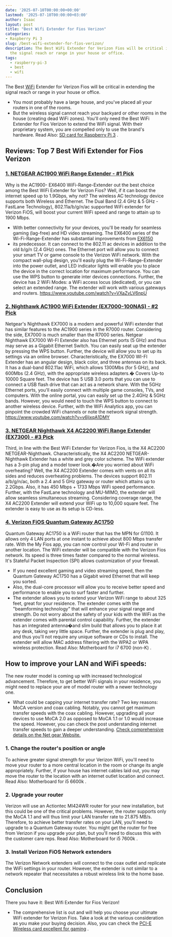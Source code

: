 ```yaml
---
date: '2025-07-10T00:00:00+00:00'
lastmod: '2025-07-10T00:00:00+03:00'
author: Isaac
layout: post
title: "Best Wifi Extender for Fios Verizon"
categories:
- Raspberry Pi 3
slug: /best-wifi-extender-for-fios-verizon/
description: The Best WiFi Extender for Verizon Fios will be critical in extending
  the signal reach or range in your house or office.
tags: 
  - raspberry-pi-3
  - best
  - wifi
---
```

The Best [WiFi](/posts/best-wifi-extender-for-verizon-fios/) Extender for Verizon Fios will be critical in extending the signal reach or range in your house or office.
- You most probably have a large house, and you've placed all your routers in one of the rooms.
- But the wireless signal cannot reach your backyard or other rooms in the house (creating dead WiFi zones).
You'll only need the Best WiFi Extender for Fios Verizon to extend the WiFi signal. With their proprietary system, you are compelled only to use the brand's hardware. Read Also:
[SD card for Raspberry Pi 3](https://pestpolicy.com/best-sd-card-for-raspberry-pi-3/)
.
## Reviews: Top 7 Best Wifi Extender for Fios Verizon
### [1. NETGEAR AC1900 WiFi Range Extender - #1 Pick](https://www.amazon.com/dp/B01D6JEMXC/?tag=p-policy-20)
Why is the AC1900- EX6400 WiFi-Range-Extender out the best choice among the Best WiFi Extender for Verizon Fios?
Well, if it can boost the internet speed up to 1.9Gbps, why not? The wireless AC technology device supports both Wireless and Ethernet.
The Dual Band (2.4 GHz & 5 GHz - FastLane Technology), 802.11a/b/g/n/ac supported WiFi extender for Verizon FiOS, will boost your current WiFi speed and range to attain up to 1900 Mbps.
- With better connectivity for your devices, you'll be ready for seamless gaming (lag-free) and HD video streaming.
The EX6400 series of the Wi-Fi-Range-Extender has substantial improvements from
[EX6150](https://www.amazon.com/dp/B00R92CLCW/?tag=p-policy-20)
- its predecessor. It can connect to the 802.11 ac devices in addition to the old b/g/n (2.4 GHz) ones. The Ethernet port will allow you to connect your smart TV or game console to the Verizon WiFi network.
With the compact wall-plug design, you'll easily plug the Wi-Fi-Range-Extender into the power outlet, and LED indicator lights will enable you to place the device in the correct location for maximum performance.
You can use the WPS button to generate inter devices connections. Further, the device has 2 WiFi Modes: a WiFi access locus (dedicated), or you can select an extended range. The extender will work with various gateways and routers.
https://www.youtube.com/watch?v=VXaZvLV6npU
### [2. Nighthawk AC1900 WiFi Extender (EX7000-100NAS) - #2 Pick](https://www.amazon.com/dp/B00R92CLD6/?tag=p-policy-20)
Netgear's Nighthawk EX7000 is a modern and powerful WiFi extender that has similar features to the AC1900 series in the R7000 router. Considering the side, EX7000 is much smaller than the R7000 series.
Netgear Nighthawk EX7000 WI-FI Extender also has Ethernet ports (5 GHz) and thus may serve as a Gigabit Ethernet Switch.
You can easily seat up the extender by pressing the WPS button. Further, the device will allow you to set up its settings via an online browser.
Characteristically, the EX7000 WI-FI Extender has an angular design, black color, and three antennas on its back.
It has a dual-band 802.11ac WiFi, which allows 1300Mbs (for 5 GHz), and 600Mbs (2.4 GHz), with the appropriate wireless adapters.� Covers Up-to 10000 Square feet.
The device has 5 USB 3.0 ports that you can use to connect a USB flash drive that can act as a network share. With the 5GHz Ethernet ports, you'll easily connect with multiple game consoles, TVs, and computers.
With the online portal, you can easily set up the 2.4GHz & 5GHz bands. However, you would need to touch the WPS button to connect to another wireless device.
Further, with the WiFi Analytics app, you can pinpoint the crowded WiFi channels or note the network signal strength.
https://www.youtube.com/watch?v=v6ljxqA1DMY
### [3. NETGEAR Nighthawk X4 AC2200 WiFi Range Extender (EX7300) - #3 Pick](https://www.amazon.com/dp/B01D6JEMWS/?tag=p-policy-20)
Third, in line with the Best WiFi Extender for Verizon Fios, is the X4 AC2200 NETGEAR-Nighthawk. Characteristically, the X4 AC2200 NETGEAR-Nighthawk Extender has a white and grey color scheme.
The WiFi extender has a 3-pin plug and a model tower look.�Are you worried about WiFi overheating? Well, the X4 AC2200  Extender comes with vents on all its sides and reduces overheating problems.
The devices support 802.11 a/b/g/n/ac, both a 2.4 and 5 GHz gateway or router  which attains up to 2.2Gbps. Also, it has 450 Mbps + 1733 Mbps WiFi speed performance.
Further, with the FastLane technology and MU-MIMO, the extender will allow seamless simultaneous streaming.
Considering coverage range, the X4 AC2200  Extender will extend your WiFi up to 10,000 square feet. The extender is easy to use as its setup is CD-less.
### [4. Verizon FiOS Quantum Gateway AC1750](https://www.amazon.com/dp/B00QRJ8YME/?tag=p-policy-20)
Quantum Gateway AC1750 is a WiFi router that has the MPN for G1100.
It allows only 4 LAN ports at one instant to achieve about 800 Mbps transfer rate. With the My Fios app, you can now control your WI-Fi and router in another location.
The WiFi extender will be compatible with the Verizon Fios network. Its speed is three times faster compared to the normal wireless.
It's Stateful Packet Inspection (SPI) allows customization of your firewall.
- If you need excellent gaming and video streaming speed, then the Quantum Gateway AC1750 has a Gigabit wired Ethernet that will keep you sorted.
- Also, the dual-core processor will allow you to receive better speed and performance to enable you to surf faster and further.
- The extender allows you to extend your Verizon WiFi range to about 325 feet, great for your residence.
The extender comes with the "beamforming technology" that will enhance your signal range and strength.
Do not worry about the safety of your kids with the WiFi as the extender comes with parental control capability.
Further, the extender has an integrated antenna�and slim build that allows you to place it at any desk, taking very little space.
Further, the extender is plug and play, and thus you'll not require any unique software or CDs to install. The extender will allow MAC address filtering with the WPA2 or WPA wireless protection. Read Also:
Motherboard for i7 6700 (non-K)
.
## How to improve your LAN and WiFi speeds:
The new router model is coming up with increased technological advancement.
Therefore, to get better WiFi signals in your residence, you might need to replace your are of model router with a newer technology one.
- What could be capping your internet transfer rate? Two key reasons: MoCA version and coax cabling.
Notably, you cannot get maximum transfer speeds with the coax cabling. However, upgrading all your devices to use MoCA 2.0 as opposed to MoCA 1.1 or 1.0 would increase the speed.
However, you can check the post understanding internet transfer speeds to gain a deeper understanding.
[Check comprehensive details on the Net gear Website.](http://www.netgear.co.uk/home/products/networking/wifi-range-extenders/EX7300.aspx?cid=wmt_netgear_organic)
### 1. Change the router's position or angle
To achieve greater signal strength for your Verizon WiFi, you'll need to move your router to a more central location in the room or change its angle appropriately.
Further, if your house has internet cables laid out, you may move the router to the location with an internet outlet location and connect. Read Also:
Motherboard for i5 6600k
.
### 2. Upgrade your router
Verizon will use an Actiontec MI424WR router for your new installation, but this could be one of the critical problems. However, the router supports only the MoCA 1.1 and will thus limit your LAN transfer rate to 21.875 MB/s.
Therefore, to achieve better transfer rates on your LAN, you'll need to upgrade to a Quantum Gateway router. You might get the router for free from Verizon if you upgrade your plan, but you'll need to discuss this with the customer care reps. Read Also:
Motherboard for i5 7600k
.
### 3. Install Verizon FiOS Network extenders
The Verizon Network extenders will connect to the coax outlet and replicate the WiFi settings in your router. However, the extender is not similar to a network repeater that necessitates a robust wireless link to the home base.
## Conclusion
There you have it: Best Wifi Extender for Fios Verizon!
- The comprehensive list is out and will help you choose your ultimate WiFi extender for Verizon Fios.
Take a look at the various consideration as you make your buying decision. Also, you can check the
[PCI-E Wireless card excellent for gaming](https://pestpolicy.com/best-pcie-wireless-card-for-gaming/)
.
